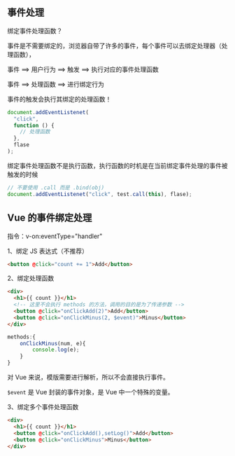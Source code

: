 ## 事件处理

绑定事件处理函数？

事件是不需要绑定的，浏览器自带了许多的事件，每个事件可以去绑定处理器（处理函数），

事件 ==> 用户行为 ==> 触发 ==> 执行对应的事件处理函数

事件 ==> 处理函数 ==> 进行绑定行为

事件的触发会执行其绑定的处理函数！

```js
document.addEventListenet(
  "click",
  function () {
    // 处理函数
  },
  flase
);
```

绑定事件处理函数不是执行函数，执行函数的时机是在当前绑定事件处理的事件被触发的时候

```js
// 不要使用 .call 而是 .bind(obj)
document.addEventListenet("click", test.call(this), flase);
```

## Vue 的事件绑定处理

指令：v-on:eventType="handler"

1、绑定 JS 表达式（不推荐）

```html
<button @click="count += 1">Add</button>
```

2、绑定处理函数

```html
<div>
  <h1>{{ count }}</h1>
  <!-- 这里不会执行 methods 的方法，调用的目的是为了传递参数 -->
  <button @click="onClickAdd(2)">Add</button>
  <button @click="onClickMinus(2, $event)">Minus</button>
</div>
```

```js
methods:{
    onClickMinus(num, e){
        console.log(e);
    }
}
```

对 Vue 来说，模版需要进行解析，所以不会直接执行事件。

`$event` 是 Vue 封装的事件对象，是 Vue 中一个特殊的变量。

3、绑定多个事件处理函数

````html
<div>
  <h1>{{ count }}</h1>
  <button @click="onClickAdd(),setLog()">Add</button>
  <button @click="onClickMinus">Minus</button>
</div>
````